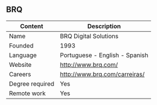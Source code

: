 ## BRQ

| Content         | Description                             |
| --------------- | ----------------------------------------|
| Name            | BRQ Digital Solutions                   |
| Founded         | 1993                                    |
| Language        | Portuguese - English - Spanish          |
| Website         | http://www.brq.com/                     |
| Careers         | http://www.brq.com/carreiras/           |
| Degree required | Yes                                     |
| Remote work     | Yes                                     |
